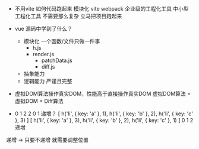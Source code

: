 - 不用vite 如何代码跑起来
    模块化
    vite  webpack  企业级的工程化工具
    中小型工程化工具  不需要那么复杂 立马把项目跑起来

- vue 源码中学到了什么？
    - 模块化
        一个函数/文件只做一件事
        - h.js
        - render.js
            - patchData.js
            - diff.js
    - 抽象能力
    - 逻辑能力
        严谨且完整


- 虚拟DOM算法操作真实DOM，性能高于直接操作真实DOM
    虚拟DOM算法 = 虚拟DOM + Diff算法

- 0 1 2
  2 0 1  递增？
    [
      h('li', { key: 'a' }, 1),
      h('li', { key: 'b' }, 2),
      h('li', { key: 'c' }, 3)
    ]
    [
      h('li', { key: 'a' }, 3),
      h('li', { key: 'b' }, 2),
      h('li', { key: 'c' }, 1)
    ]
    0 1 2 递增

递增 -> 只要不递增 就需要调整位置

